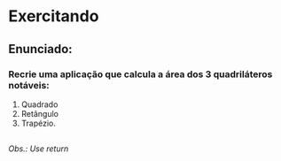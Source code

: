 # Exercitando 
## Enunciado: 
### Recrie uma aplicação que calcula a área dos 3 quadriláteros notáveis: 
1. Quadrado
2. Retângulo
3. Trapézio.

##

_Obs.: Use return_

